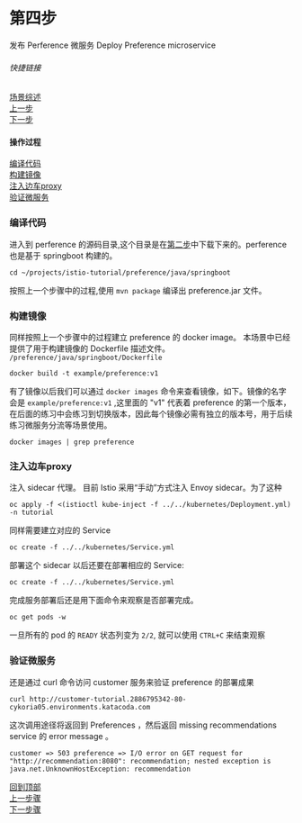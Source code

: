 # 第四步 
发布 Perference 微服务
Deploy Preference microservice

###### 快捷链接
[场景综述](../istio_intro.md) <br>
[上一步](Step3.md) <br>
[下一步](Step5.md) <br>

#### 操作过程
[编译代码](#编译代码) <br>
[构建镜像](#构建镜像) <br>
[注入边车proxy](#注入边车proxy) <br>
[验证微服务](#验证微服务) <br>
 
### 编译代码
进入到 perference 的源码目录,这个目录是在[第二步](stop2.md)中下载下来的。perference 也是基于 springboot 构建的。
```
cd ~/projects/istio-tutorial/preference/java/springboot
```
按照上一个步骤中的过程,使用 `mvn package` 编译出 preference.jar 文件。

### 构建镜像
同样按照上一个步骤中的过程建立 preference 的 docker image。
本场景中已经提供了用于构建镜像的 Dockerfile 描述文件。
`/preference/java/springboot/Dockerfile` 

```
docker build -t example/preference:v1 
```
有了镜像以后我们可以通过 `docker images` 命令来查看镜像，如下。镜像的名字会是 `example/preference:v1` ,这里面的 "v1" 代表着 preference 的第一个版本，在后面的练习中会练习到切换版本，因此每个镜像必需有独立的版本号，用于后续练习微服务分流等场景使用。
```
docker images | grep preference
```

### 注入边车proxy
注入 sidecar 代理。
目前 Istio 采用“手动”方式注入 Envoy sidecar。为了这种

```
oc apply -f <(istioctl kube-inject -f ../../kubernetes/Deployment.yml) -n tutorial
```
同样需要建立对应的 Service
```
oc create -f ../../kubernetes/Service.yml
```

部署这个 sidecar 以后还要在部署相应的 Service: 
```
oc create -f ../../kubernetes/Service.yml
```
完成服务部署后还是用下面命令来观察是否部署完成。
```
oc get pods -w
```
一旦所有的 pod 的 `READY` 状态列变为 `2/2`, 就可以使用 `CTRL+C` 来结束观察

### 验证微服务
还是通过 curl 命令访问 customer 服务来验证 preference 的部署成果 
```
curl http://customer-tutorial.2886795342-80-cykoria05.environments.katacoda.com
```

这次调用途径将返回到 Preferences ，然后返回  missing recommendations service 的 error message  。
```
customer => 503 preference => I/O error on GET request for "http://recommendation:8080": recommendation; nested exception is java.net.UnknownHostException: recommendation
```

[回到顶部](#第四步) <br>
[上一步骤](Step3.md) <br>
[下一步骤](Step5.md) <br>